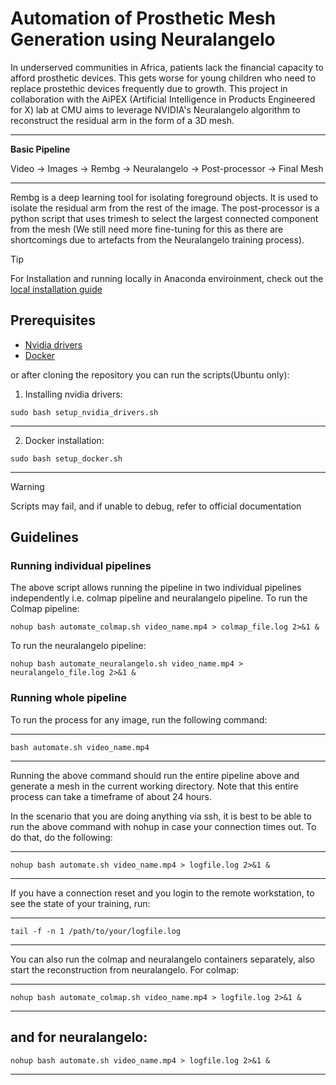 # Automation of Prosthetic Mesh Generation using Neuralangelo
In underserved communities in Africa, patients lack the financial capacity to afford prosthetic devices. This gets worse for young children who need to replace prostethic devices frequently due to growth. This project in collaboration with the AiPEX (Artificial Intelligence in Products Engineered for X) lab at CMU aims to leverage NVIDIA's Neuralangelo algorithm to reconstruct the residual arm in the form of a 3D mesh. 

---
**Basic Pipeline**

Video &#8594; Images &#8594; Rembg &#8594; Neuralangelo &#8594; Post-processor &#8594; Final Mesh

---

Rembg is a deep learning tool for isolating foreground objects. It is used to isolate the residual arm from the rest of the image. The post-processor is a python script that uses trimesh to select the largest connected component from the mesh (We still need more fine-tuning for this as there are shortcomings due to artefacts from the Neuralangelo training process). 

> [!Tip]  
> For Installation and running locally in Anaconda enviroinment, check out the [local installation guide](https://github.com/pere49/3d-reconstruction-neuralangelo-local?tab=readme-ov-file)

## Prerequisites
+ [Nvidia drivers](https://docs.docker.com/engine/install/)
+ [Docker](https://www.nvidia.com/en-us/drivers/)

or after cloning the repository you can run the scripts(Ubuntu only):
1. Installing nvidia drivers:
```
sudo bash setup_nvidia_drivers.sh
```
---
2. Docker installation:
```
sudo bash setup_docker.sh
```
---
> [!WARNING]  
> Scripts may fail, and if unable to debug, refer to official documentation

## Guidelines
### Running individual pipelines
The above script allows running the pipeline in two individual pipelines independently i.e. colmap pipeline and neuralangelo pipeline.
To run the Colmap pipeline:

```
nohup bash automate_colmap.sh video_name.mp4 > colmap_file.log 2>&1 &
```

To run the neuralangelo pipeline: 

```
nohup bash automate_neuralangelo.sh video_name.mp4 > neuralangelo_file.log 2>&1 &
```

### Running whole pipeline
To run the process for any image, run the following command:

---
```
bash automate.sh video_name.mp4
```
---

Running the above command should run the entire pipeline above and generate a mesh in the current working directory. Note that this entire process can take a timeframe of about 24 hours.<br>

In the scenario that you are doing anything via ssh, it is best to be able to run the above command with nohup in case your connection times out. To do that, do the following:

---
```
nohup bash automate.sh video_name.mp4 > logfile.log 2>&1 &
```
---

If you have a connection reset and you login to the remote workstation, to see the state of your training, run:

---
```
tail -f -n 1 /path/to/your/logfile.log
```
---

You can also run the colmap and neuralangelo containers separately, also start the reconstruction from neuralangelo. For colmap:

---
```
nohup bash automate_colmap.sh video_name.mp4 > logfile.log 2>&1 &
```
---
and for neuralangelo:
---
```
nohup bash automate.sh video_name.mp4 > logfile.log 2>&1 &
```
---



